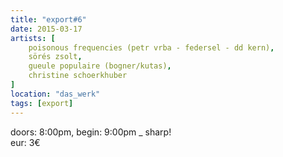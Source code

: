 ```yaml
---
title: "export#6"
date: 2015-03-17
artists: [
    poisonous frequencies (petr vrba - federsel - dd kern),
    sörés zsolt,
    gueule populaire (bogner/kutas),
    christine schoerkhuber
]
location: "das_werk"
tags: [export]
---
```

doors: 8:00pm, begin: 9:00pm _ sharp!  
eur: 3€
